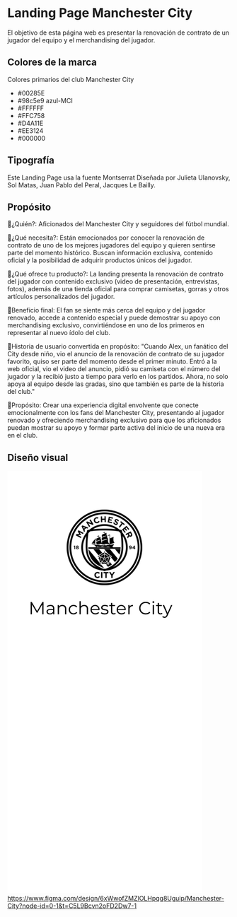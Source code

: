 # Landing Page Manchester City

El objetivo de esta página web es presentar la renovación de contrato de un jugador del equipo y el merchandising del jugador.

## Colores de la marca

Colores primarios del club Manchester City

- #00285E  
- #98c5e9 azul-MCI
- #FFFFFF
- #FFC758
- #D4A11E
- #EE3124
- #000000

## Tipografía

Este Landing Page usa la fuente Montserrat Diseñada por Julieta Ulanovsky, Sol Matas, Juan Pablo del Peral, Jacques Le Bailly.

## Propósito

🔹¿Quién?:
Aficionados del Manchester City y seguidores del fútbol mundial.

🔹¿Qué necesita?:
Están emocionados por conocer la renovación de contrato de uno de los mejores jugadores del equipo y quieren sentirse parte del momento histórico. Buscan información exclusiva, contenido oficial y la posibilidad de adquirir productos únicos del jugador.

🔹¿Qué ofrece tu producto?:
La landing presenta la renovación de contrato del jugador con contenido exclusivo (video de presentación, entrevistas, fotos), además de una tienda oficial para comprar camisetas, gorras y otros artículos personalizados del jugador.

🔹Beneficio final:
El fan se siente más cerca del equipo y del jugador renovado, accede a contenido especial y puede demostrar su apoyo con merchandising exclusivo, convirtiéndose en uno de los primeros en representar al nuevo ídolo del club.

🔹Historia de usuario convertida en propósito:
"Cuando Alex, un fanático del City desde niño, vio el anuncio de la renovación de contrato de su jugador favorito, quiso ser parte del momento desde el primer minuto. Entró a la web oficial, vio el video del anuncio, pidió su camiseta con el número del jugador y la recibió justo a tiempo para verlo en los partidos. Ahora, no solo apoya al equipo desde las gradas, sino que también es parte de la historia del club."

🔹Propósito: 
Crear una experiencia digital envolvente que conecte emocionalmente con los fans del Manchester City, presentando al jugador renovado y ofreciendo merchandising exclusivo para que los aficionados puedan mostrar su apoyo y formar parte activa del inicio de una nueva era en el club.

## Diseño visual

![Diseño visual de la landing page](<Previa Visual.png>)
https://www.figma.com/design/6xWwofZMZlOLHpqg8Uguip/Manchester-City?node-id=0-1&t=C5L9Bcvn2oFD2Dw7-1

